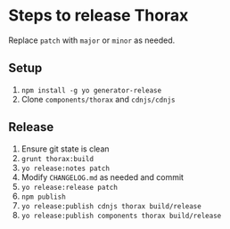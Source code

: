 # Steps to release Thorax

Replace `patch` with `major` or `minor` as needed.

## Setup

1) `npm install -g yo generator-release`
2) Clone `components/thorax` and `cdnjs/cdnjs`

## Release

1. Ensure git state is clean
2. `grunt thorax:build`
3. `yo release:notes patch`
4. Modify `CHANGELOG.md` as needed and commit
5. `yo release:release patch`
6. `npm publish`
7. `yo release:publish cdnjs thorax build/release`
8. `yo release:publish components thorax build/release`
